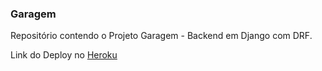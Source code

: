 ### Garagem

Repositório contendo o Projeto Garagem - Backend em Django com DRF.

Link do Deploy no [Heroku](https://gustavokubiack-garagem.herokuapp.com/)
